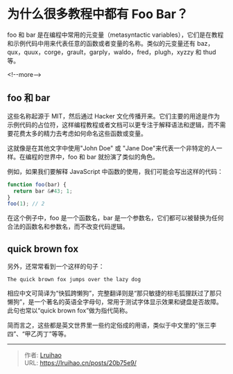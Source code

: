 # 为什么很多教程中都有 Foo Bar？


foo 和 bar 是在编程中常用的元变量（metasyntactic variables），它们是在教程和示例代码中用来代表任意的函数或者变量的名称。类似的元变量还有 baz，qux，quux，corge，grault，garply，waldo，fred，plugh，xyzzy 和 thud 等。

&lt;!--more--&gt;

## foo 和 bar

这些名称起源于 MIT，然后通过 Hacker 文化传播开来。它们主要的用途是作为示例代码的占位符，这样编程教程或者文档可以更专注于解释语法和逻辑，而不需要花费太多的精力去考虑如何命名这些函数或变量。

这就像是在其他文字中使用&#34;John Doe&#34; 或 &#34;Jane Doe&#34;来代表一个非特定的人一样。在编程的世界中，foo 和 bar 就扮演了类似的角色。

例如，如果我们要解释 JavaScript 中函数的使用，我们可能会写出这样的代码：

```javascript
function foo(bar) {
  return bar &#43; 1;
}
foo(1); // 2
```

在这个例子中，foo 是一个函数名，bar 是一个参数名，它们都可以被替换为任何合法的函数名和参数名，而不改变代码逻辑。

## quick brown fox

另外，还常常看到一个这样的句子：

```plaintext
The quick brown fox jumps over the lazy dog
```

相应中文可简译为“快狐跨懒狗”，完整翻译则是“那只敏捷的棕毛狐狸跃过了那只懒狗”，是一个著名的英语全字母句，常用于测试字体显示效果和键盘是否故障。此句也常以“quick brown fox”做为指代简称。

简而言之，这些都是英文世界里一些约定俗成的用语，类似于中文里的“张三李四”、“甲乙丙丁”等等。


---

> 作者: [Lruihao](https://github.com/Lruihao)  
> URL: https://lruihao.cn/posts/20b75e9/  

